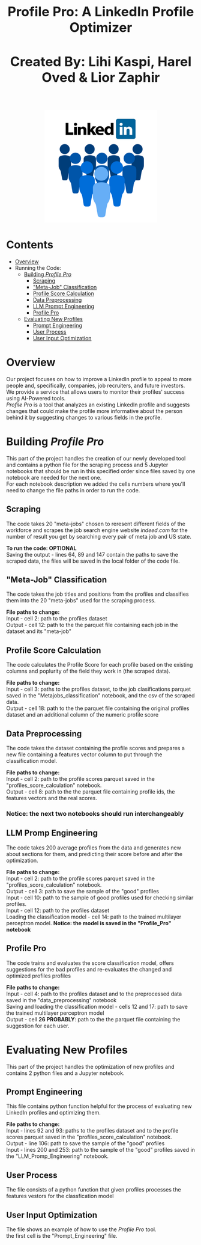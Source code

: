 <h1 align='center' style="text-align:center; font-weight:bold; font-size:2.5em"> Profile Pro: A LinkedIn Profile Optimizer</h1>
<h3 align='center' style="text-align:center; font-weight:bold; font-size:2.5em"> Created By: Lihi Kaspi, Harel Oved & Lior Zaphir</h3>
<br>

<p align="center">
  <img src="Photos/linkedin_photo.png" alt="Logo" width="300" height="300">

# Contents
- [Overview](#Overview)
- Running the Code:
  - [Building *Profile Pro*](#Building-*Profile-Pro*)
    - [Scraping](#Scraping)
    - ["Meta-Job" Classification](#"Meta-Job"-Classification)
    - [Profile Score Calculation](#Profile-Score-Calculation)
    - [Data Preprocessing](#Data-Preprocessing)
    - [LLM Prompt Engineering](#LLM-Promp-Engineering)
    - [Profile Pro](#Profile-Pro) 
  - [Evaluating New Profiles](#Evaluating-New-Profiles)
    - [Prompt Engineering](#Promp-Engineering)
    - [User Process](#User-Process)
    - [User Input Optimization](#User-Input-Optimization)
    

# Overview
Our project focuses on how to improve a LinkedIn profile to appeal to more people and, specifically, companies, job recruiters, and future investors. <br>
We provide a service that allows users to monitor their profiles' success using AI-Powered tools. <br>
*Profile Pro* is a tool that analyzes an existing LinkedIn profile and suggests changes that could make the profile more informative about the person behind it by suggesting changes to various fields in the profile.


# Building *Profile Pro*
This part of the project handles the creation of our newly developed tool and contains a python file for the scraping process and 5 Jupyter notebooks that should be run in this specified order since files saved by one notebook are needed for the next one. <br>
For each notebook description we added the cells numbers where you'll need to change the file paths in order to run the code.

## Scraping
The code takes 20 "meta-jobs" chosen to reresent different fields of the workforce and scrapes the job search engine website *indeed.com* for the number of result you get by searching every pair of meta job and US state. 

**To run the code: OPTIONAL** <br>
Saving the output - lines 64, 89 and 147 contain the paths to save the scraped data, the files will be saved in the local folder of the code file.

## "Meta-Job" Classification
The code takes the job titles and positions from the profiles and classifies them into the 20 "meta-jobs" used for the scraping process.

**File paths to change:** <br>
Input - cell 2: path to the profiles dataset <br> 
Output - cell 12: path to the the parquet file containing each job in the dataset and its "meta-job"

## Profile Score Calculation
The code calculates the Profile Score for each profile based on the existing columns and poplurity of the field they work in (the scraped data).

**File paths to change:** <br>
Input - cell 3: paths to the profiles dataset, to the job clasifications parquet saved in the "Metajobs_classification" notebook, and the csv of the scraped data.  <br> 
Output - cell 18: path to the the parquet file containing the original profiles dataset and an additional column of the numeric profile score

## Data Preprocessing
The code takes the dataset containing the profile scores and prepares a new file containing a features vector column to put through the classification model.

**File paths to change:** <br>
Input - cell 2: path to the profile scores parquet saved in the "profiles_score_calculation" notebook.  <br> 
Output - cell 8: path to the the parquet file containing profile ids, the features vectors and the real scores.

### Notice: the next two notebooks should run interchangeably
## LLM Promp Engineering
The code takes 200 average profiles from the data and generates new about sections for them, and predicting their score before and after the optimization.

**File paths to change:** <br>
Input - cell 2: path to the profile scores parquet saved in the "profiles_score_calculation" notebook.  <br>
Output - cell 3: path to save the sample of the "good" profiles <br>
Input - cell 10: path to the sample of good profiles used for checking similar profiles.<br>
Input - cell 12: path to the profiles dataset<br>
Loading the classification model - cell 14: path to the trained multilayer perceptron model. **Notice: the model is saved in the "Profile_Pro" notebook**<br>


## Profile Pro
The code trains and evaluates the score classification model, offers suggestions for the bad profiles and re-evaluates the changed and optimized profiles profiles

**File paths to change:** <br>
Input - cell 4: path to the profiles dataset and to the preprocessed data saved in the "data_preprocessing" notebook <br>
Saving and loading the classification model - cells 12 and 17: path to save the trained multilayer perceptron model <br>
Output - cell **26 PROBABLY**: path to the the parquet file containing the suggestion for each user.

# Evaluating New Profiles
This part of the project handles the optimization of new profiles and contains 2 python files and a Jupyter notebook.

## Prompt Engineering
This file contains python function helpful for the process of evaluating new LinkedIn profiles and optimizing them.

**File paths to change:** <br>
Input - lines 92 and 93: paths to the profiles dataset and to the profile scores parquet saved in the "profiles_score_calculation" notebook. <br>
Output - line 106: path to save the sample of the "good" profiles <br>
Input - lines 200 and 253: path to the sample of the "good" profiles saved in the "LLM_Promp_Engineering" notebook.

## User Process
The file consists of a python function that given profiles processes the features vestors for the classfication model

## User Input Optimization
The file shows an example of how to use the *Profile Pro* tool. <br>
the first cell is the "Prompt_Engineering" file.
